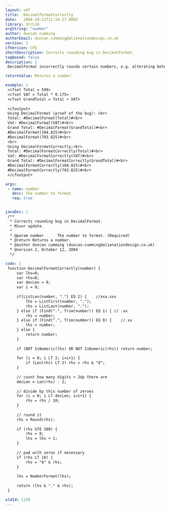 ```yaml
---
layout: udf
title:  DecimalFormatCorrectly
date:   2004-10-12T11:54:27.000Z
library: StrLib
argString: "number"
author: duncan cumming
authorEmail: duncan.cumming@alienationdesign.co.uk
version: 2
cfVersion: CF5
shortDescription: Corrects rounding bug in DecimalFormat.
tagBased: false
description: |
 DecimalFormat incorrectly rounds certain numbers, e.g. alterating between rounding up/down the same number at different times.  This UDF is an attempt to correct that.

returnValue: Returns a number.

example: |
 <cfset Total = 599>
 <cfset VAT = Total * 0.175>
 <cfset GrandTotal = Total + VAT>
 
 <cfoutput>
 Using DecimalFormat (proof of the bug): <br>
 Total: #DecimalFormat(Total)#<br>
 Vat: #DecimalFormat(VAT)#<br>
 Grand Total: #DecimalFormat(GrandTotal)#<br>
 #DecimalFormat(104.825)#<br>
 #DecimalFormat(703.825)#<br> 
 <br>
 Using DecimalFormatCorrectly:<br>
 Total: #DecimalFormatCorrectly(Total)#<br>
 Vat: #DecimalFormatCorrectly(VAT)#<br>
 Grand Total: #DecimalFormatCorrectly(GrandTotal)#<br>
 #DecimalFormatCorrectly(104.825)#<br>
 #DecimalFormatCorrectly(703.825)#<br>
 </cfoutput>

args:
 - name: number
   desc: The number to format.
   req: true


javaDoc: |
 /**
  * Corrects rounding bug in DecimalFormat.
  * Minor update.
  * 
  * @param number      The number to format. (Required)
  * @return Returns a number. 
  * @author duncan cumming (duncan.cumming@alienationdesign.co.uk) 
  * @version 2, October 12, 2004 
  */

code: |
 function DecimalFormatCorrectly(number) {
     var lhs=0;
     var rhs=0;
     var decLen = 0;
     var i = 0;
     
     if(ListLen(number, ".") EQ 2) {    //xxx.xxx
         lhs = ListFirst(number, ".");
         rhs = ListLast(number, ".");
     } else if (Find(".", Trim(number)) EQ 1) { // .xx
         rhs = number;
     } else if (Find(".", Trim(number)) EQ 0) {    // xx
         lhs = number;
     } else {
         return number;
     }
     
     if (NOT IsNumeric(lhs) OR NOT IsNumeric(rhs)) return number;
     
     for (i = 0; i LT 2; i=i+1) {
         if (Len(rhs) LT 2) rhs = rhs & "0";
     }
     
     // count how many digits > 2dp there are
     decLen = Len(rhs) - 2; 
 
     // divide by this number of zeroes
     for (i = 0; i LT decLen; i=i+1) {
         rhs = rhs / 10;
     } 
 
     // round it
     rhs = Round(rhs);
 
     if (rhs GTE 100) { 
         rhs = 0;
         lhs = lhs + 1;
     }
 
     // pad with zeros if necessary
     if (rhs LT 10) {
         rhs = "0" & rhs;
     }    
     
     lhs = NumberFormat(lhs);
     
     return (lhs & "." & rhs);
 }

oldId: 1159
---
```


